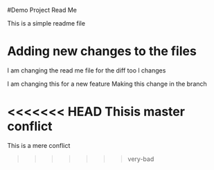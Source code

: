 #Demo Project Read Me 

This is a simple readme file

# Adding new changes to the files 

I am changing the read me file for the diff too l changes 

I am changing this for a new feature 
Making this change in the branch

<<<<<<< HEAD
Thisis master conflict
=======
This is a mere conflict
>>>>>>> very-bad
